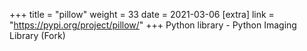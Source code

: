 +++
title = "pillow"
weight = 33
date = 2021-03-06
[extra]
link = "https://pypi.org/project/pillow/"
+++
Python library - Python Imaging Library (Fork)

